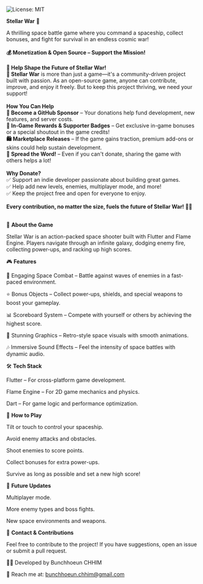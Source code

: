 ![License: MIT](https://img.shields.io/badge/license-MIT-blue.svg)

**Stellar War** 🚀

A thrilling space battle game where you command a spaceship, collect bonuses, and fight for survival in an endless cosmic war!<br><br>
**💰 Monetization & Open Source – Support the Mission!**<br><br>
**🌟 Help Shape the Future of Stellar War!**<br>
**🚀 Stellar War** is more than just a game—it's a community-driven project built with passion. As an open-source game, anyone can contribute, improve, and enjoy it freely. But to keep this project thriving, we need your support!<br><br>
**How You Can Help**<br>
**💖 Become a GitHub Sponsor** – Your donations help fund development, new features, and server costs.<br>
**🎯 In-Game Rewards & Supporter Badges** – Get exclusive in-game bonuses or a special shoutout in the game credits!<br>
**🛍️ Marketplace Releases** – If the game gains traction, premium add-ons or skins could help sustain development.<br>
**📢 Spread the Word!** – Even if you can't donate, sharing the game with others helps a lot!<br><br>
**Why Donate?**<br>
✅ Support an indie developer passionate about building great games.<br>
✅ Help add new levels, enemies, multiplayer mode, and more!<br>
✅ Keep the project free and open for everyone to enjoy.<br><br>
**Every contribution, no matter the size, fuels the future of Stellar War! 🚀✨**<br><br>


📜 **About the Game**

Stellar War is an action-packed space shooter built with Flutter and Flame Engine. Players navigate through an infinite galaxy, dodging enemy fire, collecting power-ups, and racking up high scores.

🎮 **Features**

🚀 Engaging Space Combat – Battle against waves of enemies in a fast-paced environment.

⭐ Bonus Objects – Collect power-ups, shields, and special weapons to boost your gameplay.

📊 Scoreboard System – Compete with yourself or others by achieving the highest score.

🎨 Stunning Graphics – Retro-style space visuals with smooth animations.

🎶 Immersive Sound Effects – Feel the intensity of space battles with dynamic audio.


🛠️ **Tech Stack**

Flutter – For cross-platform game development.

Flame Engine – For 2D game mechanics and physics.

Dart – For game logic and performance optimization.

🚀 **How to Play**

Tilt or touch to control your spaceship.

Avoid enemy attacks and obstacles.

Shoot enemies to score points.

Collect bonuses for extra power-ups.

Survive as long as possible and set a new high score!


📌 **Future Updates**

Multiplayer mode.

More enemy types and boss fights.

New space environments and weapons.

📧 **Contact & Contributions**

Feel free to contribute to the project! If you have suggestions, open an issue or submit a pull request.

👨‍💻 Developed by Bunchhoeun CHHIM

📩 Reach me at: bunchhoeun.chhim@gmail.com
